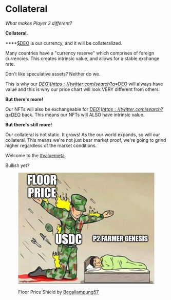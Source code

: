 # Collateral

_What makes Player 2 different?_&#x20;

**Collateral.**&#x20;

****[$DEO](https://twitter.com/search?q=%24DEO\&src=cashtag\_click) is our currency, and it will be collateralized.&#x20;

Many countries have a "currency reserve" which comprises of foreign currencies. This creates intrinsic value, and allows for a stable exchange rate.

Don't like speculative assets? Neither do we.&#x20;

This is why our [$DEO](https://twitter.com/search?q=%24DEO\&src=cashtag\_click) will be collateralized. If the price drops below the collateral, it becomes an arbitrage. This ensures that [$DEO](https://twitter.com/search?q=%24DEO\&src=cashtag\_click) will always have value and this is why our price chart will look VERY different from others.

**But there's more!**&#x20;

Our NFTs will also be exchangeable for [$DEO](https://twitter.com/search?q=%24DEO\&src=cashtag\_click). Don't like your NFT? Burn it. Get [$DEO](https://twitter.com/search?q=%24DEO\&src=cashtag\_click) back. This means our NFTs will ALSO have intrinsic value.

**But there's still more!**&#x20;

Our collateral is not static. It grows! As the our world expands, so will our collateral. This means we're not just bear market proof, we're going to grind higher regardless of the market conditions.&#x20;

Welcome to the [#valuemeta](https://twitter.com/hashtag/valuemeta?src=hashtag\_click).&#x20;

Bullish yet?

<figure><img src="../.gitbook/assets/floorpriceshield.jpg" alt=""><figcaption><p>Floor Price Shield by <a href="https://twitter.com/Begallampung57">Begallampung57</a></p></figcaption></figure>
